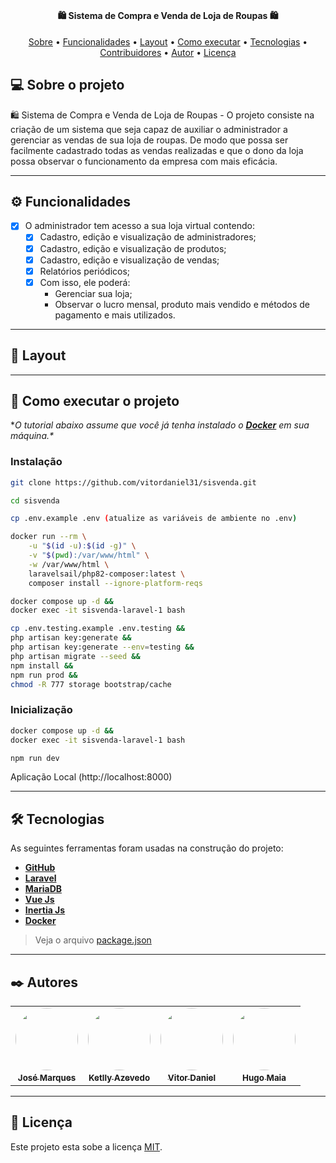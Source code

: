 <h1 align="center">

</h1>

<h4 align="center"> 
	🛍️  Sistema de Compra e Venda de Loja de Roupas 🛍️
</h4>

<p align="center">
 <a href="#-sobre-o-projeto">Sobre</a> •
 <a href="#-funcionalidades">Funcionalidades</a> •
 <a href="#-layout">Layout</a> • 
 <a href="#-como-executar-o-projeto">Como executar</a> • 
 <a href="#-tecnologias">Tecnologias</a> • 
 <a href="#-contribuidores">Contribuidores</a> • 
 <a href="#-autor">Autor</a> • 
 <a href="#user-content--licença">Licença</a>
</p>


## 💻 Sobre o projeto

🛍️ Sistema de Compra e Venda de Loja de Roupas - O projeto consiste na criação de um sistema que seja capaz de auxiliar o administrador a gerenciar as vendas de sua loja de roupas. De modo que possa ser facilmente cadastrado todas as vendas realizadas e que o dono da loja possa observar o funcionamento da empresa com mais eficácia.

---

## ⚙️ Funcionalidades

- [x] O administrador tem acesso a sua loja virtual contendo:
  - [x] Cadastro, edição e visualização de administradores; 
  - [x] Cadastro, edição e visualização de produtos;
  - [x] Cadastro, edição e visualização de vendas;
  - [x] Relatórios periódicos;
  - [x] Com isso, ele poderá: 
    - Gerenciar sua loja;
    - Observar o lucro mensal, produto mais vendido e métodos de pagamento e mais utilizados.

---

## 🎨 Layout


<!--### Mobile

<p align="center">
  <img alt="login-mobile" title="#login-mobile" src="#" width="200px">

  <img alt="home-mobile" title="#home-mobile" src="#" width="200px">
</p>

### Web

<p align="center" style="display: flex; align-items: flex-start; justify-content: center;">
  <img alt="login-web" title="#login-web" src="#" width="400px">

  <img alt="home-web" title="#home-web" src="#" width="400px">
</p>-->

---

## 🚀 Como executar o projeto

**O tutorial abaixo assume que você já tenha instalado o **[Docker](https://www.docker.com/)**
 em sua máquina.\**

### Instalação
```bash
git clone https://github.com/vitordaniel31/sisvenda.git

cd sisvenda

cp .env.example .env (atualize as variáveis de ambiente no .env)

docker run --rm \
    -u "$(id -u):$(id -g)" \
    -v "$(pwd):/var/www/html" \
    -w /var/www/html \
    laravelsail/php82-composer:latest \
    composer install --ignore-platform-reqs

docker compose up -d &&
docker exec -it sisvenda-laravel-1 bash

cp .env.testing.example .env.testing &&
php artisan key:generate &&
php artisan key:generate --env=testing &&
php artisan migrate --seed &&
npm install &&
npm run prod &&
chmod -R 777 storage bootstrap/cache

```
### Inicialização
```bash
docker compose up -d &&
docker exec -it sisvenda-laravel-1 bash

npm run dev

```

Aplicação Local (http://localhost:8000)

---

## 🛠 Tecnologias

As seguintes ferramentas foram usadas na construção do projeto:

-   **[GitHub](https://github.com/)**
-   **[Laravel](https://laravel.com/)**
-   **[MariaDB](https://mariadb.org/)**
-   **[Vue Js](https://vuejs.org/)**
-   **[Inertia Js](https://inertiajs.com/)**
-   **[Docker](https://www.docker.com/)**

> Veja o arquivo  [package.json](https://github.com/vitordaniel31/sisvenda/blob/main/package.json)
---
## ✒️ Autores

<table>
  <tr>
    <td align="center"><a><img style="border-radius: 50%;" src="https://avatars.githubusercontent.com/u/74608458?v=4" width="100px;" alt=""/><a href="https://github.com/joseP1432" title=""><br /><sub><b> José Marques</b></sub></a><br /></td>
    <td align="center"><a><img style="border-radius: 50%;" src="https://avatars.githubusercontent.com/u/53538678?v=4" width="100px;" alt=""/><a href="https://github.com/ketwy"><br /><sub><b>Ketlly Azevedo</b></sub></a><br /></td>
    <td align="center"><a><img style="border-radius: 50%;" src="https://avatars.githubusercontent.com/u/51799954?v=4" width="100px;" alt=""/><a href="https://github.com/vitordaniel31" title=""><br /><sub><b>Vitor Daniel</b></sub></a><br /></td>
    <td align="center"><a><img style="border-radius: 50%;" src="https://avatars.githubusercontent.com/u/87488505?v=4" width="100px;" alt=""/><a href="https://github.com/hugo2m" title=""><br /><sub><b>Hugo Maia</b></sub></a><br /></td>
    
  </tr>
</table>

---

## 📝 Licença

Este projeto esta sobe a licença [MIT](https://github.com/vitordaniel31/sisvenda/blob/main/LICENCE).
